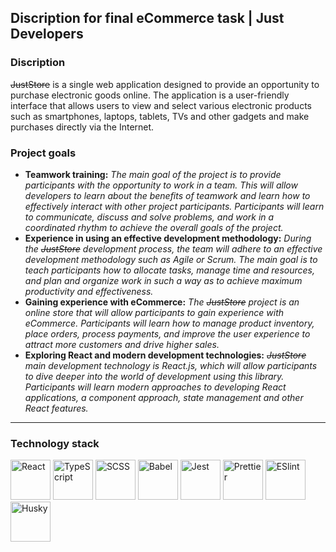 
##  Discription for final eCommerce task | Just Developers

### Discription

 ~~JustStore~~  is a single web application designed to provide an opportunity to purchase electronic goods online. The application is a user-friendly interface that allows users to view and select various electronic products such as smartphones, laptops, tablets, TVs and other gadgets and make purchases directly via the Internet.

### Project goals

 - **Teamwork training:** *The main goal of the project is to provide participants with the opportunity to work in a team. This will allow developers to learn about the benefits of teamwork and learn how to effectively interact with other project participants. Participants will learn to communicate, discuss and solve problems, and work in a coordinated rhythm to achieve the overall goals of the project.*
 - **Experience in using an effective development methodology:** *During the ~~JustStore~~ development process, the team will adhere to an effective development methodology such as Agile or Scrum. The main goal is to teach participants how to allocate tasks, manage time and resources, and plan and organize work in such a way as to achieve maximum productivity and effectiveness.*
 - **Gaining experience with eCommerce:** *The ~~JustStore~~ project is an online store that will allow participants to gain experience with eCommerce. Participants will learn how to manage product inventory, place orders, process payments, and improve the user experience to attract more customers and drive higher sales.*
 - **Exploring React and modern development technologies:** *~~JustStore~~ main development technology is React.js, which will allow participants to dive deeper into the world of development using this library. Participants will learn modern approaches to developing React applications, a component approach, state management and other React features.*
----
### Technology stack
[<img src="https://upload.wikimedia.org/wikipedia/commons/thumb/a/a7/React-icon.svg/64px-React-icon.svg.png" alt="React" width="64px">](https://reactjs.org/) [<img src="https://upload.wikimedia.org/wikipedia/commons/thumb/4/4c/Typescript_logo_2020.svg/64px-Typescript_logo_2020.svg.png" alt="TypeScript" width="64px">](https://www.typescriptlang.org/) [<img src="https://upload.wikimedia.org/wikipedia/commons/thumb/9/96/Sass_Logo_Color.svg/64px-Sass_Logo_Color.svg.png" alt="SCSS" width="64px">](https://sass-lang.com/) [<img src="https://cdn.coursehunter.net/category/babel.png" alt="Babel" width="64px">](https://babeljs.io/) [<img src="https://cdn.freebiesupply.com/logos/large/2x/jest-logo-png-transparent.png" alt="Jest" width="64px">](https://jestjs.io/) [<img src="https://prettier.io/icon.png" alt="Prettier" width="64px">](https://prettier.io/) [<img src="https://upload.wikimedia.org/wikipedia/commons/thumb/e/e3/ESLint_logo.svg/1200px-ESLint_logo.svg.png" alt="ESlint" width="64px">](https://eslint.org/) [<img src="https://cdn0.iconfinder.com/data/icons/siberian-husky-emoticons-1/512/Naughty-Emoji-Emotion-Face-Expression-Feeling_1-512.png" alt="Husky" width="64px">](https://typicode.github.io/husky/#/)